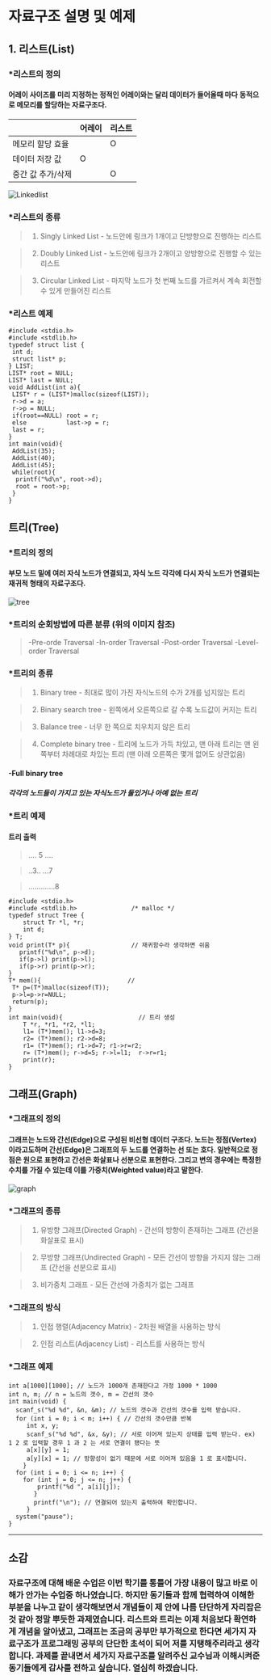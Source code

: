 # 자료구조 설명 및 예제

## 1. 리스트(List)

### *리스트의 정의

#### 어레이 사이즈를 미리 지정하는 정적인 어레이와는 달리 데이터가 들어올때 마다 동적으로 메모리를 할당하는 자료구조다.
|                |어레이|리스트|
|----------------|------|-----|
|메모리 할당 효율 |      |   O |
|데이터 저장 값   |   O  |     |
|중간 값 추가/삭제|      |   O |

![Linkedlist](https://www.geeksforgeeks.org/wp-content/uploads/gq/2013/03/Linkedlist.png)

### *리스트의 종류

> 1) Singly Linked List - 노드안에 링크가 1개이고 단방향으로 진행하는 리스트

> 2) Doubly Linked List - 노드안에 링크가 2개이고 양방향으로 진행할 수 있는 리스트

> 3) Circular Linked List - 마지막 노드가 첫 번째 노드를 가르켜서 계속 회전할 수 있게 만들어진 리스트

### *리스트 예제

```
#include <stdio.h>
#include <stdlib.h>
typedef struct list {
 int d;
 struct list* p;
} LIST;
LIST* root = NULL;
LIST* last = NULL;
void AddList(int a){
 LIST* r = (LIST*)malloc(sizeof(LIST));
 r->d = a;
 r->p = NULL;
 if(root==NULL) root = r;
 else           last->p = r;
 last = r;
}
int main(void){
 AddList(35);
 AddList(40);
 AddList(45);
 while(root){
  printf("%d\n", root->d);
  root = root->p;
 }
}
```


## 트리(Tree)

### *트리의 정의

#### 부모 노드 밑에 여러 자식 노드가 연결되고, 자식 노드 각각에 다시 자식 노드가 연결되는 재귀적 형태의 자료구조다.

![tree](https://upload.wikimedia.org/wikipedia/commons/thumb/d/dc/Sorted_binary_tree_ALL.svg/400px-Sorted_binary_tree_ALL.svg.png)

### *트리의 순회방법에 따른 분류 (위의 이미지 참조)

> -Pre-orde Traversal
> -In-order Traversal
> -Post-order Traversal
> -Level-order Traversal

### *트리의 종류

> 1) Binary tree - 최대로 많이 가진 자식노드의 수가 2개를 넘지않는 트리

> 2) Binary search tree - 왼쪽에서 오른쪽으로 갈 수록 노드값이 커지는 트리

> 3) Balance tree - 너무 한 쪽으로 치우치지 않은 트리

> 4) Complete binary tree - 트리에 노드가 가득 차있고, 맨 아래 트리는 맨 왼쪽부터 차례대로 차있는 트리 (맨 아래 오른쪽은 몇개 없어도 상관없음)

#### -Full binary tree
##### 각각의 노드들이 가지고 있는 자식노드가 둘있거나 아예 없는 트리

### *트리 예제

#### 트리 출력
>.... 5  ....

>..3.. ...7

>.............8
``` 
#include <stdio.h>
#include <stdlib.h>               /* malloc */
typedef struct Tree {
    struct Tr *l, *r;
    int d;
} T;
void print(T* p){                 // 재귀함수라 생각하면 쉬움
   printf("%d\n", p->d);
   if(p->l) print(p->l);
   if(p->r) print(p->r);    
}
T* mem(){                        //
 T* p=(T*)malloc(sizeof(T));
 p->l=p->r=NULL;
 return(p);
}
int main(void){                     // 트리 생성
    T *r, *r1, *r2, *l1;
    l1= (T*)mem(); l1->d=3; 
    r2= (T*)mem(); r2->d=8; 
    r1= (T*)mem(); r1->d=7; r1->r=r2;
    r= (T*)mem(); r->d=5; r->l=l1;  r->r=r1;
    print(r);
}
```


## 그래프(Graph)

### *그래프의 정의

#### 그래프는 노드와 간선(Edge)으로 구성된 비선형 데이터 구조다. 노드는 정점(Vertex)이라고도하며 간선(Edge)은 그래프의 두 노드를 연결하는 선 또는 호다. 일반적으로 정점은 원으로 표현하고 간선은 화살표나 선분으로 표현한다. 그리고 변의 경우에는 특정한 수치를 가질 수 있는데 이를 가중치(Weighted value)라고 말한다.

![graph](https://www.geeksforgeeks.org/wp-content/uploads/undirectedgraph.png)

### *그래프의 종류

> 1) 유방향 그래프(Directed Graph) - 간선의 방향이 존재하는 그래프 (간선을 화살표로 표시)

> 2) 무방향 그래프(Undirected Graph) - 모든 간선이 방향을 가지지 않는 그래프 (간선을 선분으로 표시)

> 3) 비가중치 그래프 - 모든 간선에 가중치가 없는 그래프

### *그래프의 방식

> 1) 인접 행렬(Adjacency Matrix) - 2차원 배열을 사용하는 방식

> 2) 인접 리스트(Adjacency List) - 리스트를 사용하는 방식

### *그래프 예제

```
int a[1000][1000]; // 노드가 1000개 존재한다고 가정 1000 * 1000
int n, m; // n = 노드의 갯수, m = 간선의 갯수
int main(void) {
  scanf_s("%d %d", &n, &m); // 노드의 갯수과 간선의 갯수를 입력 받습니다.
  for (int i = 0; i < m; i++) { // 간선의 갯수만큼 반복
     int x, y;
     scanf_s("%d %d", &x, &y); // 서로 이어져 있는지 상태를 입력 받는다. ex) 1 2 로 입력할 경우 1 과 2 는 서로 연결이 됐다는 뜻
     a[x][y] = 1;
     a[y][x] = 1; // 방향성이 없기 때문에 서로 이어져 있음을 1 로 표시합니다.
    }
  for (int i = 0; i <= n; i++) {
    for (int j = 0; j <= n; j++) {
        printf("%d ", a[i][j]);
	   }
	   printf("\n"); // 연결되어 있는지 출력하여 확인합니다.
	 }
  system("pause");
}
```

<hr/>

## 소감

### 자료구조에 대해 배운 수업은 이번 학기를 통틀어 가장 내용이 많고 바로 이해가 안가는 수업중 하나였습니다. 하지만 동기들과 함께 협력하여 이해한 부분을 나누고 같이 생각해보면서 개념들이 제 안에 나름 단단하게 자리잡은 것 같아 정말 뿌듯한 과제였습니다. 리스트와 트리는 이제 처음보다 확연하게 개념을 알아냈고, 그래프는 조금의 공부만 부가적으로 한다면 세가지 자료구조가 프로그래밍 공부의 단단한 초석이 되어 저를 지탱해주리라고 생각합니다. 과제를 끝내면서 세가지 자료구조를 알려주신 교수님과 이해시켜준 동기들에게 감사를 전하고 싶습니다. 열심히 하겠습니다.
